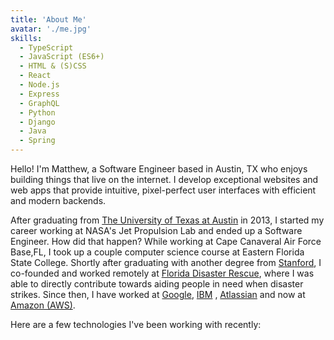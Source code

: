 ```yaml
---
title: 'About Me'
avatar: './me.jpg'
skills:
  - TypeScript
  - JavaScript (ES6+)
  - HTML & (S)CSS
  - React
  - Node.js
  - Express
  - GraphQL
  - Python 
  - Django
  - Java 
  - Spring 
---
```


Hello! I'm Matthew, a Software Engineer based in Austin, TX who enjoys building things that live on the internet. I develop exceptional websites and web apps that provide intuitive, pixel-perfect user interfaces with efficient and modern backends.

After graduating from [The University of Texas at Austin](https://www.utexas.edu/) in 2013, I started my career working at NASA's Jet Propulsion Lab and ended up a Software Engineer. How did that happen? While working at Cape Canaveral Air Force Base,FL, I took up a couple computer science course at Eastern Florida State College. Shortly after graduating with another degree from [Stanford](https://www.stanford.edu/), I co-founded and worked remotely at [Florida Disaster Rescue](https://www.floridadisasterrecue.org), where I was able to directly contribute towards aiding people in need when disaster strikes. Since then, I have worked at [Google](https://www.google.com), [IBM](https://www.IBM.com) , [Atlassian](https://www.Atlassian.com) and now at [Amazon (AWS)](https://www.aws.com). 

Here are a few technologies I've been working with recently:
